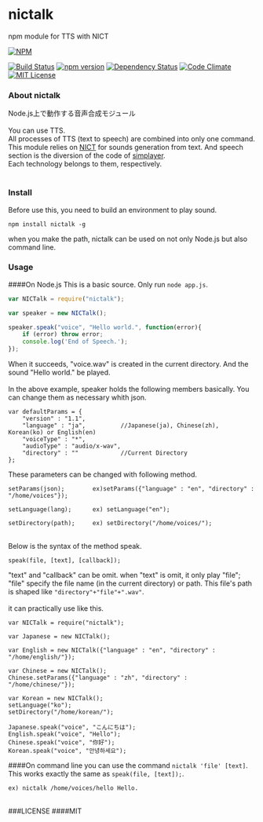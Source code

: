 # nictalk
npm module for TTS with NICT

[![NPM](https://nodei.co/npm/nictalk.png?downloads=true&downloadRank=true&stars=true)](https://nodei.co/npm/nictalk/)

[![Build Status](https://travis-ci.org/OYusuke/nictalk.svg?branch=master)](https://travis-ci.org/OYusuke/nictalk)
[![npm version](https://badge.fury.io/js/nictalk.svg)](https://badge.fury.io/js/nictalk)
[![Dependency Status](https://gemnasium.com/badges/github.com/OYusuke/nictalk.svg)](https://gemnasium.com/github.com/OYusuke/nictalk)
[![Code Climate](https://codeclimate.com/repos/5873bfe4d977d62336001f6a/badges/1077f22d0c74e475197b/gpa.svg)](https://codeclimate.com/repos/5873bfe4d977d62336001f6a/feed)
[![MIT License](http://img.shields.io/badge/license-MIT-blue.svg?style=flat)](LICENSE)

### About nictalk
Node.js上で動作する音声合成モジュール  
<br />
You can use TTS.  
All processes of TTS (text to speech) are combined into only one command.  
This module relies on [NICT](http://komeisugiura.jp/software/software_jp.html) for sounds generation from text.
And speech section is the diversion of the code of [simplayer](https://www.npmjs.com/package/simplayer).  
Each technology belongs to them, respectively.  
<br />
### Install
Before use this, you need to build an environment to play sound.

```npm install nictalk -g```

when you make the path, nictalk can be used on not only Node.js but also command line.
<br />
### Usage
####On Node.js
This is a basic source. Only run `node app.js`.

```Javascript:app.js
var NICTalk = require("nictalk");

var speaker = new NICTalk();

speaker.speak("voice", "Hello world.", function(error){
	if (error) throw error;
	console.log('End of Speech.');
});
```

When it succeeds, "voice.wav" is created in the current directory. And the sound "Hello world." be played.  
<br />
In the above example, speaker holds the following members basically. You can change them as necessary whith json.

```
var defaultParams = {
	"version" : "1.1",
	"language" : "ja",			//Japanese(ja), Chinese(zh), Korean(ko) or English(en)
	"voiceType" : "*",				
	"audioType" : "audio/x-wav",
	"directory" : ""			//Current Directory
};
```

These parameters can be changed with following method.

```
setParams(json);		ex)setParams({"language" : "en", "directory" : "/home/voices"});

setLanguage(lang);		ex)	setLanguage("en");

setDirectory(path);		ex)	setDirectory("/home/voices/");
```

<br />
Below is the syntax of the method speak.  

```
speak(file, [text], [callback]);
```

"text" and "callback" can be omit.
when "text" is omit, it only play "file";
"file" specify the file name (in the current directory) or path.
This file's path is shaped like `"directory"+"file"+".wav"`.  
<br />
it can practically use like this.

```
var NICTalk = require("nictalk");

var Japanese = new NICTalk();

var English = new NICTalk({"language" : "en", "directory" : "/home/english/"});

var Chinese = new NICTalk();
Chinese.setParams({"language" : "zh", "directory" : "/home/chinese/"});

var Korean = new NICTalk();
setLanguage("ko");
setDirectory("/home/korean/");

Japanese.speak("voice", "こんにちは");
English.speak("voice", "Hello");
Chinese.speak("voice", "你好");
Korean.speak("voice", "안녕하세요");
```

####On command line
you can use the command `nictalk 'file' [text]`. 
This works exactly the same as `speak(file, [text]);`.

```
ex)	nictalk /home/voices/hello Hello.
```
<br />
###LICENSE
####MIT